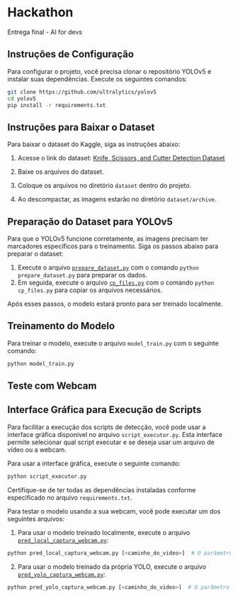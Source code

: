 # Hackathon
Entrega final - AI for devs

## Instruções de Configuração

Para configurar o projeto, você precisa clonar o repositório YOLOv5 e instalar suas dependências. Execute os seguintes comandos:

```bash
git clone https://github.com/ultralytics/yolov5
cd yolov5
pip install -r requirements.txt
```
## Instruções para Baixar o Dataset

Para baixar o dataset do Kaggle, siga as instruções abaixo:

1. Acesse o link do dataset: [Knife, Scissors, and Cutter Detection Dataset](https://www.kaggle.com/datasets/feliparus/knife-scissors-and-cutter-detection-dataset/data)
2. Baixe os arquivos do dataset.
3. Coloque os arquivos no diretório `dataset` dentro do projeto.

4. Ao descompactar, as imagens estarão no diretório `dataset/archive`.

## Preparação do Dataset para YOLOv5

Para que o YOLOv5 funcione corretamente, as imagens precisam ter marcadores específicos para o treinamento. Siga os passos abaixo para preparar o dataset:

1. Execute o arquivo [`prepare_dataset.py`](./prepare_dataset.py) com o comando `python prepare_dataset.py` para preparar os dados.
2. Em seguida, execute o arquivo [`cp_files.py`](./cp_files.py) com o comando `python cp_files.py` para copiar os arquivos necessários.

Após esses passos, o modelo estará pronto para ser treinado localmente.

## Treinamento do Modelo

Para treinar o modelo, execute o arquivo `model_train.py` com o seguinte comando:

```bash
python model_train.py
```

## Teste com Webcam
## Interface Gráfica para Execução de Scripts

Para facilitar a execução dos scripts de detecção, você pode usar a interface gráfica disponível no arquivo `script_executor.py`. Esta interface permite selecionar qual script executar e se deseja usar um arquivo de vídeo ou a webcam.

Para usar a interface gráfica, execute o seguinte comando:

```bash
python script_executor.py
```

Certifique-se de ter todas as dependências instaladas conforme especificado no arquivo `requirements.txt`.


Para testar o modelo usando a sua webcam, você pode executar um dos seguintes arquivos:

1. Para usar o modelo treinado localmente, execute o arquivo [`pred_local_captura_webcam.py`](./pred_local_captura_webcam.py):

```bash
python pred_local_captura_webcam.py [<caminho_do_video>]  # O parâmetro <caminho_do_video> é opcional. Se não for informado, a webcam será usada.
```

2. Para usar o modelo treinado da própria YOLO, execute o arquivo [`pred_yolo_captura_webcam.py`](./pred_yolo_captura_webcam.py):

```bash
python pred_yolo_captura_webcam.py [<caminho_do_video>]  # O parâmetro <caminho_do_video> é opcional. Se não for informado, a webcam será usada.
```